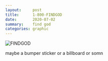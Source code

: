 ```yaml
---
layout:     post
title:      1-800-FINDGOD
date:       2020-07-02
summary:    find god
categories: graphic
---
```


![FINDGOD](https://i.imgur.com/tAFQMOV.jpg)

maybe a bumper sticker or a billboard or somn
